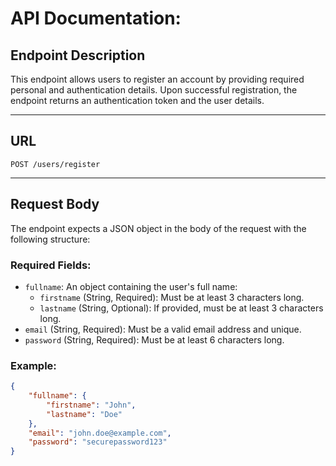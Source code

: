 # API Documentation: 

## Endpoint Description
This endpoint allows users to register an account by providing required personal and authentication details. Upon successful registration, the endpoint returns an authentication token and the user details.

---

## URL
`POST /users/register`

---

## Request Body
The endpoint expects a JSON object in the body of the request with the following structure:

### Required Fields:
- `fullname`: An object containing the user's full name:
  - `firstname` (String, Required): Must be at least 3 characters long.
  - `lastname` (String, Optional): If provided, must be at least 3 characters long.
- `email` (String, Required): Must be a valid email address and unique.
- `password` (String, Required): Must be at least 6 characters long.

### Example:
```json
{
    "fullname": {
        "firstname": "John",
        "lastname": "Doe"
    },
    "email": "john.doe@example.com",
    "password": "securepassword123"
}
